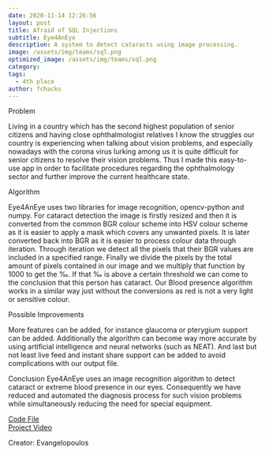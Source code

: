 ```yaml
---
date: 2020-11-14 12:26:56
layout: post
title: Afraid of SQL Injections
subtitle: Eye4AnEye
description: A system to detect cataracts using image processing.
image: /assets/img/teams/sql.png
optimized_image: /assets/img/teams/sql.png
category:
tags:
  - 4th place
author: fchacks
---
```

Problem

Living in a country which has the second highest population of senior citizens and having close ophthalmologist relatives I know the struggles our country is experiencing when talking about vision problems, and especially nowadays with the corona virus lurking among us it is quite difficult for senior citizens to resolve their vision problems. Thus I made this easy-to-use app in order to facilitate procedures regarding the ophthalmology sector and further improve the current healthcare state.

Algorithm

Eye4AnEye uses two libraries for image recognition, opencv-python and numpy. For cataract detection the image is firstly resized and then it is converted from the common BGR colour scheme into HSV colour scheme as it is easier to apply a mask which covers any unwanted pixels. It is later converted back into BGR as it is easier to process colour data  through iteration. Through iteration we detect all the pixels that their BGR values are included in a specified range. Finally we divide the pixels by the total amount of pixels contained in our image and we multiply that function by 1000 to get the ‰. If that ‰ is above a certain threshold we can come to the conclusion that this person has cataract. Our Blood presence algorithm works in a similar way just without the conversions as red is not a very light or sensitive colour.

Possible Improvements

More features can be added, for instance glaucoma or pterygium support can be added. Additionally the algorithm can become way more accurate by using artificial intelligence and neural networks (such as NEAT). And last but not least live feed and instant share support can be added to avoid complications with our output file.

Conclusion
Eye4AnEye uses an image recognition algorithm to detect cataract or extreme blood presence in our eyes. Consequently we have reduced and automated the diagnosis process for such vision problems while simultaneously reducing the need for special equipment.

<a href="https://github.com/DonaldDuck780/Eye4AnEye">Code File</a><br>
<a href="https://youtu.be/xwnpviH2yRY">Project Video</a>

Creator: Evangelopoulos

